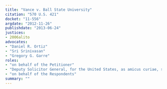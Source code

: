 ```yaml
---
title: "Vance v. Ball State University"
citation: "570 U.S. 421"
docket: "11-556"
argdate: "2012-11-26"
publishdate: "2013-06-24"
justices:
- 2006alito
advocates:
- "Daniel R. Ortiz"
- "Sri Srinivasan"
- "Gregory G. Garre"
roles:
- "on behalf of the Petitioner"
- "Deputy Solicitor General, for the United States, as amicus curiae, supporting neither party"
- "on behalf of the Respondents"
summary: ""
---
```


